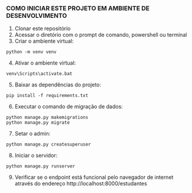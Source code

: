 ### COMO INICIAR ESTE PROJETO EM AMBIENTE DE DESENVOLVIMENTO

1. Clonar este repositório
2. Acessar o diretório com o prompt de comando, powershell ou terminal
3. Criar o ambiente virtual:
~~~
python -m venv venv
~~~
4. Ativar o ambiente virtual:
~~~
venv\Scripts\activate.bat
~~~
5. Baixar as dependências do projeto:
~~~
pip install -f requirements.txt
~~~
6. Executar o comando de migração de dados: 
~~~
python manage.py makemigrations
python manage.py migrate    
~~~
7. Setar o admin:
~~~
python manage.py createsuperuser
~~~
8. Iniciar o servidor:
~~~
python manage.py runserver
~~~
9. Verificar se o endpoint está funcional pelo navegador de internet através do endereço http://localhost:8000/estudantes